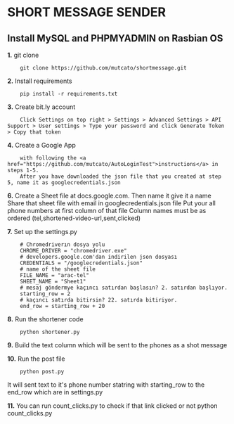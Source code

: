 # SHORT MESSAGE SENDER
## Install MySQL and PHPMYADMIN on Rasbian OS
__1.__ git clone 
 
        git clone https://github.com/mutcato/shortmessage.git
        
__2.__ Install requirements
 
        pip install -r requirements.txt
 
__3.__ Create bit.ly account
 
        Click Settings on top right > Settings > Advanced Settings > API Support > User settings > Type your password and click Generate Token > Copy that token

 __4.__ Create a Google App 
 
        with following the <a href="https://github.com/mutcato/AutoLoginTest">instructions</a> in steps 1-5.
        After you have downloaded the json file that you created at step 5, name it as googlecredentials.json
     

 __6.__ Create a Sheet file at docs.google.com. Then name it give it a name
        Share that sheet file with email in googlecredentials.json file
        Put your all phone numbers at first column of that file
        Column names must be as ordered (tel,shortened-video-url,sent,clicked)

 __7.__ Set up the settings.py
 
        # Chromedriverın dosya yolu
        CHROME_DRIVER = "chromedriver.exe"
        # developers.google.com'dan indirilen json dosyası
        CREDENTIALS = "/googlecredentials.json"
        # name of the sheet file
        FILE_NAME = "arac-tel"
        SHEET_NAME = "Sheet1"
        # mesaj göndermye kaçıncı satırdan başlasın? 2. satırdan başlıyor.
        starting_row = 2
        # kaçıncı satırda bitirsin? 22. satırda bitiriyor.
        end_row = starting_row + 20
    

 __8.__ Run the shortener code
 
        python shortener.py
        
 
 __9.__ Build the text column which will be sent to the phones as a shot message
                
 __10.__ Run the post file
  
        python post.py
         
It will sent text to it's phone number statring with starting_row to the end_row which are in settings.py
          
 __11.__ You can run count_clicks.py  to check if that link clicked or not
        python count_clicks.py
  

